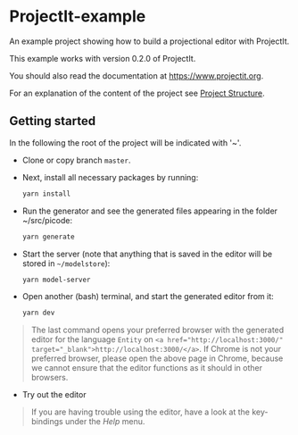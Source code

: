 # ProjectIt-example
An example project showing how to build a projectional editor with ProjectIt.

This example works with version 0.2.0 of ProjectIt.

You should also read the documentation at https://www.projectit.org.

For an explanation of the content of the project see
<a href="https://www.projectit.org//020_Getting_Started/020_Project_Structure" target="_blank">
Project Structure</a>.

## Getting started

In the following the root of the project will be indicated with '~'.

*   Clone or copy branch `master`.

*   Next, install all necessary packages by running:
    ```bash
    yarn install
    ```

*   Run the generator and see the generated files appearing in the folder ~/src/picode:
    ```bash
    yarn generate
    ```

*   Start the server (note that anything that is saved in the editor will be stored in `~/modelstore`):
    ```bash
    yarn model-server
    ```

*	Open another (bash) terminal, and start the generated editor from it:
     ```bash
     yarn dev
     ```

> The last command opens your preferred browser with the generated editor for the language
>    `Entity` on `<a href="http://localhost:3000/" target="_blank">http://localhost:3000/</a>`.
>    If Chrome is not your preferred browser, please open the above page in Chrome, because we
>    cannot ensure that the editor functions as it should in other browsers.

*   Try out the editor

> If you are having trouble using the editor, have a look at the key-bindings under the *Help* menu.


